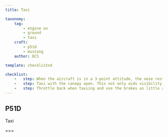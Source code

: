 ```yaml
---
title: Taxi

taxonomy:
    tag:
        - engine on
        - ground
        - taxi
    craft:
        - p51d
        - mustang
    author: DCS

template: checklistnd

checklist:
    -   step: When the aircraft is in a 3-point attitude, the nose restricts forward visibility. This means that in taxiing, you must zig-zag (or "S-turn") continually.  
    -   step: Taxi with the canopy open. This not only aids visibility, but keeps the cockpit cooler on the ground. In ordinary taxiing, keep the stick aft of neutral. This locks the tail wheel and makes it steerable through 6° right or left with the rudder pedals. To make sharp turns or to go around corners, unlock the tail wheel by pushing the stick full forward. In this position the tail wheel is full swiveling. Be careful not to start a sharp turn before unlocking the tail wheel – it tends to bind.  
    -   step: Throttle back when taxiing and use the brakes as little as possible. There is no point in wasting a lot of gasoline and burning up your brakes on the taxi strip.
---
```


## P51D 
Taxi

===


